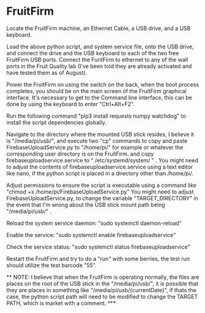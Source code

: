# FruitFirm
Locate the FruitFirm machine, an Ethernet Cable, a USB drive, and a USB keyboard.

Load the above python script, and system service file, onto the USB drive, and connect the drive and the USB keyboard to each of the two free FruitFirm USB ports. Connect the FuritFirm to ethernet to any of the wall ports in the Fruit Quality lab (I've been told they are already activated and have tested them as of August).

Power the FruitFirm on using the switch on the back, when the boot process completes, you should be on the main screen of the FruitFirm graphical interface. It's necessary to get to the Command line interface, this can be done by using the keyboard to enter "Ctrl+Alt+F2". 

Run the following command "pip3 install requests numpy watchdog" to install the script dependencies globally.

Navigate to the directory where the mounted USB stick resides, I believe it is "/media/pi/usb/", and execute two "cp" commands to copy and paste FirebaseUploadService.py to "/home/pi/" for example or whatever the corresponding user directory is on the FruitFirm. and copy firebaseuploadservice.service to " /etc/systemd/system/ " . You might need to adjust the contents of firebaseuploadservice.service using a text editor like nano, if the python script is placed in a directory other than /home/pi/. 

Adjust permissions to ensure the script is executable using a command like "chmod +x /home/pi/FirebaseUploadService.py"
You might need to adjust FirebaseUploadService.py, to change the variable "TARGET_DIRECTORY" in the event that I'm wrong about the USB stick mount path being "/media/pi/usb/" . 

Reload the system service daemon: "sudo systemctl daemon-reload"

Enable the service: "sudo systemctl enable firebaseuploadservice"

Check the service status: "sudo systemctl status firebaseuploadservice"

Restart the FruitFirm and try to do a "run" with some berries, the test run should utilize the test barcode "55".

** NOTE: I believe that when the FruitFirm is operating normally, the files are places on the root of the USB stick in the "/media/pi/usb/", it is possible that they are places in something like "/media/pi/usb/{currentDate}", if thats the case, the python script path will need to be modified to change the TARGET PATH, which is market with a comment. ​***
